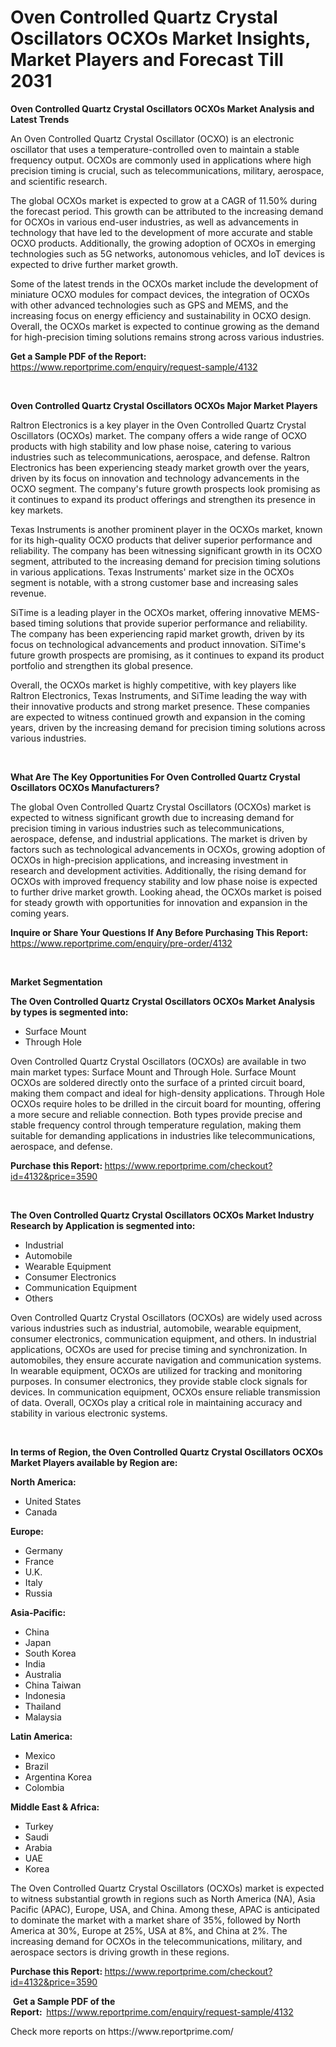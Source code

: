 <p><h1>Oven Controlled Quartz Crystal Oscillators OCXOs Market Insights, Market Players and Forecast Till 2031</h1></p><p><strong>Oven Controlled Quartz Crystal Oscillators OCXOs Market Analysis and Latest Trends</strong></p>
<p><p>An Oven Controlled Quartz Crystal Oscillator (OCXO) is an electronic oscillator that uses a temperature-controlled oven to maintain a stable frequency output. OCXOs are commonly used in applications where high precision timing is crucial, such as telecommunications, military, aerospace, and scientific research.</p><p>The global OCXOs market is expected to grow at a CAGR of 11.50% during the forecast period. This growth can be attributed to the increasing demand for OCXOs in various end-user industries, as well as advancements in technology that have led to the development of more accurate and stable OCXO products. Additionally, the growing adoption of OCXOs in emerging technologies such as 5G networks, autonomous vehicles, and IoT devices is expected to drive further market growth.</p><p>Some of the latest trends in the OCXOs market include the development of miniature OCXO modules for compact devices, the integration of OCXOs with other advanced technologies such as GPS and MEMS, and the increasing focus on energy efficiency and sustainability in OCXO design. Overall, the OCXOs market is expected to continue growing as the demand for high-precision timing solutions remains strong across various industries.</p></p>
<p><strong>Get a Sample PDF of the Report:&nbsp;</strong> <a href="https://www.reportprime.com/enquiry/request-sample/4132">https://www.reportprime.com/enquiry/request-sample/4132</a></p>
<p>&nbsp;</p>
<p><strong>Oven Controlled Quartz Crystal Oscillators OCXOs Major Market Players</strong></p>
<p><p>Raltron Electronics is a key player in the Oven Controlled Quartz Crystal Oscillators (OCXOs) market. The company offers a wide range of OCXO products with high stability and low phase noise, catering to various industries such as telecommunications, aerospace, and defense. Raltron Electronics has been experiencing steady market growth over the years, driven by its focus on innovation and technology advancements in the OCXO segment. The company's future growth prospects look promising as it continues to expand its product offerings and strengthen its presence in key markets.</p><p>Texas Instruments is another prominent player in the OCXOs market, known for its high-quality OCXO products that deliver superior performance and reliability. The company has been witnessing significant growth in its OCXO segment, attributed to the increasing demand for precision timing solutions in various applications. Texas Instruments' market size in the OCXOs segment is notable, with a strong customer base and increasing sales revenue.</p><p>SiTime is a leading player in the OCXOs market, offering innovative MEMS-based timing solutions that provide superior performance and reliability. The company has been experiencing rapid market growth, driven by its focus on technological advancements and product innovation. SiTime's future growth prospects are promising, as it continues to expand its product portfolio and strengthen its global presence.</p><p>Overall, the OCXOs market is highly competitive, with key players like Raltron Electronics, Texas Instruments, and SiTime leading the way with their innovative products and strong market presence. These companies are expected to witness continued growth and expansion in the coming years, driven by the increasing demand for precision timing solutions across various industries.</p></p>
<p>&nbsp;</p>
<p><strong>What Are The Key Opportunities For Oven Controlled Quartz Crystal Oscillators OCXOs Manufacturers?</strong></p>
<p><p>The global Oven Controlled Quartz Crystal Oscillators (OCXOs) market is expected to witness significant growth due to increasing demand for precision timing in various industries such as telecommunications, aerospace, defense, and industrial applications. The market is driven by factors such as technological advancements in OCXOs, growing adoption of OCXOs in high-precision applications, and increasing investment in research and development activities. Additionally, the rising demand for OCXOs with improved frequency stability and low phase noise is expected to further drive market growth. Looking ahead, the OCXOs market is poised for steady growth with opportunities for innovation and expansion in the coming years.</p></p>
<p><strong>Inquire or Share Your Questions If Any Before Purchasing This Report:</strong> <a href="https://www.reportprime.com/enquiry/pre-order/4132">https://www.reportprime.com/enquiry/pre-order/4132</a></p>
<p>&nbsp;</p>
<p><strong>Market Segmentation</strong></p>
<p><strong>The Oven Controlled Quartz Crystal Oscillators OCXOs Market Analysis by types is segmented into:</strong></p>
<p><ul><li>Surface Mount</li><li>Through Hole</li></ul></p>
<p><p>Oven Controlled Quartz Crystal Oscillators (OCXOs) are available in two main market types: Surface Mount and Through Hole. Surface Mount OCXOs are soldered directly onto the surface of a printed circuit board, making them compact and ideal for high-density applications. Through Hole OCXOs require holes to be drilled in the circuit board for mounting, offering a more secure and reliable connection. Both types provide precise and stable frequency control through temperature regulation, making them suitable for demanding applications in industries like telecommunications, aerospace, and defense.</p></p>
<p><strong>Purchase this Report:&nbsp;</strong><a href="https://www.reportprime.com/checkout?id=4132&price=3590">https://www.reportprime.com/checkout?id=4132&price=3590</a></p>
<p>&nbsp;</p>
<p><strong>The Oven Controlled Quartz Crystal Oscillators OCXOs Market Industry Research by Application is segmented into:</strong></p>
<p><ul><li>Industrial</li><li>Automobile</li><li>Wearable Equipment</li><li>Consumer Electronics</li><li>Communication Equipment</li><li>Others</li></ul></p>
<p><p>Oven Controlled Quartz Crystal Oscillators (OCXOs) are widely used across various industries such as industrial, automobile, wearable equipment, consumer electronics, communication equipment, and others. In industrial applications, OCXOs are used for precise timing and synchronization. In automobiles, they ensure accurate navigation and communication systems. In wearable equipment, OCXOs are utilized for tracking and monitoring purposes. In consumer electronics, they provide stable clock signals for devices. In communication equipment, OCXOs ensure reliable transmission of data. Overall, OCXOs play a critical role in maintaining accuracy and stability in various electronic systems.</p></p>
<p>&nbsp;</p>
<p><strong>In terms of Region, the Oven Controlled Quartz Crystal Oscillators OCXOs Market Players available by Region are:</strong></p>
<p>
    <p> <strong> North America: </strong>
        <ul>
            <li>United States</li>
            <li>Canada</li>
        </ul>
        </p> 
    <p> <strong> Europe: </strong>
        <ul>
            <li>Germany</li>
            <li>France</li>
            <li>U.K.</li>
            <li>Italy</li>
            <li>Russia</li>
        </ul>
        </p> 
    <p> <strong> Asia-Pacific: </strong>
        <ul>
            <li>China</li>
            <li>Japan</li>
            <li>South Korea</li>
            <li>India</li>
            <li>Australia</li>
            <li>China Taiwan</li>
            <li>Indonesia</li>
            <li>Thailand</li>
            <li>Malaysia</li>
        </ul>
        </p> 
    <p> <strong> Latin America: </strong>
        <ul>
            <li>Mexico</li>
            <li>Brazil</li>
            <li>Argentina Korea</li>
            <li>Colombia</li>
        </ul>
        </p> 
    <p> <strong> Middle East & Africa: </strong>
        <ul>
            <li>Turkey</li>
            <li>Saudi</li>
            <li>Arabia</li>
            <li>UAE</li>
            <li>Korea</li>
        </ul>
    </p>
    </p>
<p><p>The Oven Controlled Quartz Crystal Oscillators (OCXOs) market is expected to witness substantial growth in regions such as North America (NA), Asia Pacific (APAC), Europe, USA, and China. Among these, APAC is anticipated to dominate the market with a market share of 35%, followed by North America at 30%, Europe at 25%, USA at 8%, and China at 2%. The increasing demand for OCXOs in the telecommunications, military, and aerospace sectors is driving growth in these regions.</p></p>
<p><strong>Purchase this Report: </strong><a href="https://www.reportprime.com/checkout?id=4132&price=3590">https://www.reportprime.com/checkout?id=4132&price=3590</a></p>
<p>&nbsp;<strong>Get a Sample PDF of the Report:&nbsp;&nbsp;</strong><a href="https://www.reportprime.com/enquiry/request-sample/4132">https://www.reportprime.com/enquiry/request-sample/4132</a></p>
<p><strong></strong></p>
<p>Check more reports on https://www.reportprime.com/</p>